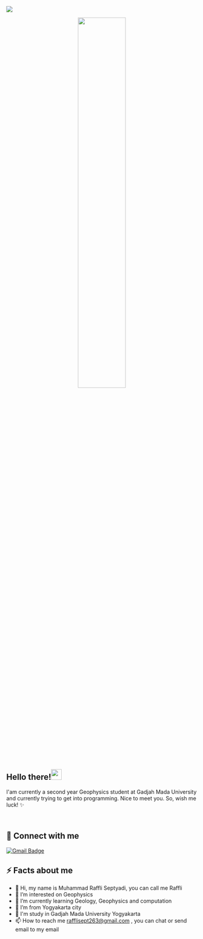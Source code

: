 ![](https://visitor-badge.glitch.me/badge?page_id=Takwaokeda.Takwaokeda)

<p align="center">
<img width="50%" height="auto" src="https://kotjienkterbang.files.wordpress.com/2017/03/5cm-per-second.gif?w=829" height="100px"/></a>
<h2>Hello there!<img src="https://media.giphy.com/media/hvRJCLFzcasrR4ia7z/giphy.gif" width="28">
</h3>
<p> I'am currently a second year Geophysics student at Gadjah Mada University and currently trying to get into programming. Nice to meet you. So, wish me luck! ✨
<p align="center">
<br/>
</a>

## 💬 Connect with me
<p align="center">

[![Gmail Badge](https://img.shields.io/badge/-takwaokeda228@gmail.com-c14438?style=flat&logo=Gmail&logoColor=white&link=mailto:rafflisept263@gmail.com)](mailto:rafflisept263@gmail.com)

<h2>⚡️ Facts about me </h2>

- 👋 Hi, my name is Muhammad Raffli Septyadi, you can call me Raffli
- 👀 I’m interested on Geophysics
- 🌱 I’m currently learning Geology, Geophysics and computation
- 🏡 I’m from Yogyakarta city
- 🏫 I'm study in Gadjah Mada University Yogyakarta
- 📫 How to reach me rafflisept263@gmail.com , you can chat or send email to my email

